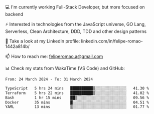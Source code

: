 💻 I'm currently working Full-Stack Developer, but more focused on backend

⚡ Interested in technologies from the JavaScript universe, GO Lang, Serverless, Clean Architecture, DDD, TDD and other design patterns

👥 Take a look at my LinkedIn profile: linkedin.com/in/felipe-romao-1442a814b/

📫 How to reach me: feliperomao.a@gmail.com

📊 Check my stats from WakaTime (VS Code) and GitHub:

<!--START_SECTION:waka-->

```txt
From: 24 March 2024 - To: 31 March 2024

TypeScript   5 hrs 24 mins   ██████████▒░░░░░░░░░░░░░░   41.30 %
Terraform    5 hrs 22 mins   ██████████▒░░░░░░░░░░░░░░   41.02 %
Bash         1 hr 15 mins    ██▒░░░░░░░░░░░░░░░░░░░░░░   09.56 %
Docker       35 mins         █░░░░░░░░░░░░░░░░░░░░░░░░   04.51 %
YAML         13 mins         ▒░░░░░░░░░░░░░░░░░░░░░░░░   01.77 %
```

<!--END_SECTION:waka-->
